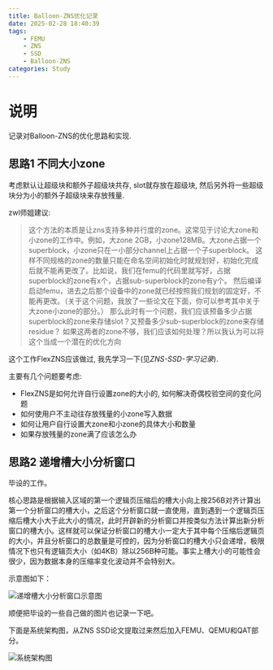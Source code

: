 ```yaml
---
title: Balloon-ZNS优化记录
date: 2025-02-28 18:40:39
tags:
    - FEMU
    - ZNS
    - SSD
    - Balloon-ZNS
categories: Study
---
```


# 说明

记录对Balloon-ZNS的优化思路和实现.

## 思路1 不同大小zone

考虑默认让超级块和额外子超级块共存, slot就存放在超级块, 然后另外将一些超级块分为小的额外子超级块来存放残量. 

zwl师姐建议:


> 这个方法的本质是让zns支持多种并行度的zone。这常见于讨论大zone和小zone的工作中。例如，大zone 2GB，小zone128MB。大zone占据一个superblock，小zone只在一小部分channel上占据一个子superblock。
这样不同规格的zone的数量只能在命名空间初始化时就规划好，初始化完成后就不能再更改了。比如说，我们在femu的代码里就写好，占据superblock的zone有x个，占据sub-superblock的zone有y个。
然后编译启动femu，进去之后那个设备中的zone就已经按照我们规划的固定好，不能再更改。（关于这个问题，我放了一些论文在下面，你可以参考其中关于大zone小zone的部分。）
那么此时有一个问题，我们应该预备多少占据superblock的zone来存储slot？又预备多少sub-superblock的zone来存储residue？
如果这两者的zone不够，我们应该如何处理？所以我认为可以将这个当成一个潜在的优化方向

这个工作FlexZNS应该做过, 我先学习一下(见*ZNS-SSD-学习记录*).

主要有几个问题要考虑:

- FlexZNS是如何允许自行设置zone的大小的, 如何解决奇偶校验空间的变化问题
- 如何使用户不主动往存放残量的小zone写入数据
- 如何让用户自行设置大zone和小zone的具体大小和数量
- 如果存放残量的zone满了应该怎么办

## 思路2 递增槽大小分析窗口

毕设的工作。

核心思路是根据输入区域的第一个逻辑页压缩后的槽大小向上按256B对齐计算出第一个分析窗口的槽大小，之后这个分析窗口就一直使用，直到遇到一个逻辑页压缩后槽大小大于此大小的情况，此时开辟新的分析窗口并按类似方法计算出新分析窗口的槽大小。这样就可以保证分析窗口的槽大小一定大于其中每个压缩后逻辑页的大小，并且分析窗口的总数量是可控的，因为分析窗口的槽大小只会递增，极限情况下也只有逻辑页大小（如4KB）除以256B种可能。事实上槽大小的可能性会很少，因为数据本身的压缩率变化波动并不会特别大。

示意图如下：

![递增槽大小分析窗口示意图](IncSlotSize.drawio.png)

顺便把毕设的一些自己做的图片也记录一下吧。

下面是系统架构图，从ZNS SSD论文提取过来然后加入FEMU、QEMU和QAT部分。

![系统架构图](Structure-bishe.drawio.png)


